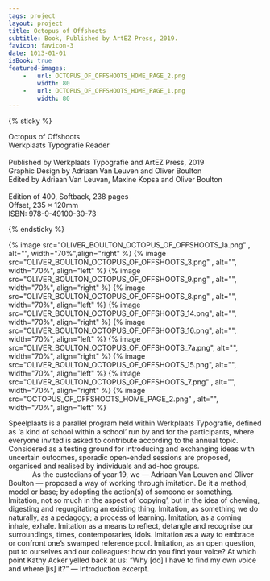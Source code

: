 ```yaml
---
tags: project
layout: project
title: Octopus of Offshoots
subtitle: Book, Published by ArtEZ Press, 2019.
favicon: favicon-3
date: 1013-01-01
isBook: true
featured-images: 
    -   url: OCTOPUS_OF_OFFSHOOTS_HOME_PAGE_2.png
        width: 80
    -   url: OCTOPUS_OF_OFFSHOOTS_HOME_PAGE_1.png
        width: 80
---
```


{% sticky %}

Octopus of Offshoots<br>
Werkplaats Typografie Reader<br>
<br>
Published by Werkplaats Typografie and ArtEZ Press, 2019<br>
Graphic Design by Adriaan Van Leuven and Oliver Boulton<br>
Edited by Adriaan Van Leuvan, Maxine Kopsa and Oliver Boulton<br>
<br>
Edition of 400, Softback, 238 pages<br>
Offset, 235 × 120mm<br>
ISBN: 978-9-49100-30-73

{% endsticky %}

{% image src="OLIVER_BOULTON_OCTOPUS_OF_OFFSHOOTS_1a.png" , alt="", width="70%",align="right" %}
{% image src="OLIVER_BOULTON_OCTOPUS_OF_OFFSHOOTS_3.png" , alt="", width="70%", align="left"  %}
{% image src="OLIVER_BOULTON_OCTOPUS_OF_OFFSHOOTS_9.png" , alt="", width="70%", align="right"  %}
{% image src="OLIVER_BOULTON_OCTOPUS_OF_OFFSHOOTS_8.png" , alt="", width="70%", align="left" %}
{% image src="OLIVER_BOULTON_OCTOPUS_OF_OFFSHOOTS_14.png", alt="", width="70%", align="right"  %}
{% image src="OLIVER_BOULTON_OCTOPUS_OF_OFFSHOOTS_16.png", alt="", width="70%", align="left"  %}
{% image src="OLIVER_BOULTON_OCTOPUS_OF_OFFSHOOTS_7a.png", alt="", width="70%", align="right" %}
{% image src="OLIVER_BOULTON_OCTOPUS_OF_OFFSHOOTS_15.png", alt="", width="70%", align="left"  %}
{% image src="OLIVER_BOULTON_OCTOPUS_OF_OFFSHOOTS_7.png" , alt="", width="70%", align="right" %}
{% image src="OCTOPUS_OF_OFFSHOOTS_HOME_PAGE_2.png" , alt="", width="70%", align="left"  %}

Speelplaats is a parallel program held within Werkplaats Typografie, defined as ‘a kind of school within a school’ run by and for the participants, where everyone invited is asked to contribute according to the annual topic. Considered as a testing ground for introducing and exchanging ideas with uncertain outcomes, sporadic open-ended sessions are proposed, organised and realised by individuals and ad-hoc groups.<br/>
&nbsp;&nbsp;&nbsp;&nbsp;&nbsp;&nbsp;&nbsp;&nbsp;&nbsp;&nbsp;&nbsp;&nbsp;As the custodians of year 19, we — Adriaan Van Leuven and Oliver Boulton — proposed a way of working through imitation. Be it a method, model or base; by adopting the action(s) of someone or something. Imitation, not so much in the aspect of ‘copying’, but in the idea of chewing, digesting and regurgitating an existing thing. Imitation, as something we do naturally, as a pedagogy; a process of learning. Imitation, as a coming inhale, exhale. Imitation as a means to reflect, detangle and recognise our surroundings, times, contemporaries, idols. Imitation as a way to embrace or confront one’s swamped reference pool. Imitation, as an open question, put to ourselves and our colleagues: how do you find your voice? At which point Kathy Acker yelled back at us: “Why [do] I have to find my own voice and where [is] it?” — Introduction excerpt.